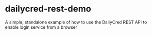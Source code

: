 dailycred-rest-demo
===================

A simple, standalone example of how to use the DailyCred REST API to enable login service from a browser